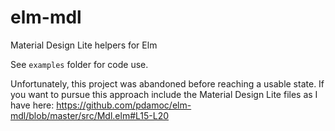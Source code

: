 # elm-mdl
Material Design Lite helpers for Elm

See `examples` folder for code use. 

Unfortunately, this project was abandoned before reaching a usable state. If you want to pursue this approach include the Material Design Lite files as I have here:
https://github.com/pdamoc/elm-mdl/blob/master/src/Mdl.elm#L15-L20
